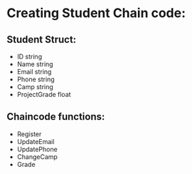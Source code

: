 # Creating Student Chain code:
## Student Struct:
- ID string
- Name string
- Email string
- Phone string
- Camp string
- ProjectGrade float

## Chaincode functions:
- Register
- UpdateEmail
- UpdatePhone
- ChangeCamp
- Grade
